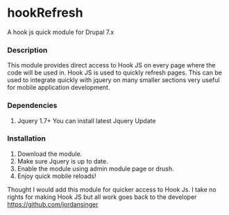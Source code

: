 # hookRefresh
A hook js quick module for Drupal 7.x

### Description
This module provides direct access to Hook JS on every page where the code will be used in. Hook JS is used to quickly refresh pages.
This can be used to integrate quickly with jquery on many smaller sections very useful for mobile application development.

### Dependencies
1. Jquery 1.7+ You can install latest Jquery Update

### Installation
1. Download the module.
2. Make sure Jquery is up to date.
3. Enable the module using admin module page or drush.
4. Enjoy quick mobile reloads!

Thought I would add this module for quicker access to Hook Js.
I take no rights for making Hook JS but
all work goes back to the developer
https://github.com/jordansinger